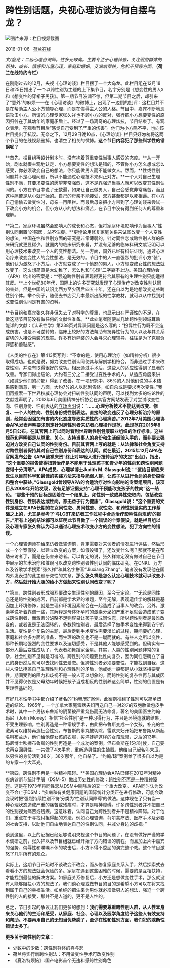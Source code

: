 # 跨性别话题，央视心理访谈为何自摆乌龙？

![图片来源：栏目视频截图](https://helanonline.cn/sites/default/files/styles/article_full_540/public/123.png?itok=CMgMAQGN&timestamp=1451919468)

2016-01-06   [荷兰在线](/users/%E8%8D%B7%E5%85%B0%E5%9C%A8%E7%BA%BF "查看用户资料。")

_文/童花：二级心理咨询师。性多元取向。主要专注于心理科普，关注弱势群体的帮扶，成长、情感和儿童心理，家庭和婚姻，艾滋病帮扶，危机干预等方面。_**（荷兰在线特约专栏）**

在刚刚过去的12月，央视《心理访谈》栏目摆了一个大乌龙。此栏目组在12月18日和25日推出了一个以跨性别为主题的上下集节目，名字分别是《想变性的男人》和《想变性的穿裙子男孩》。第一期节目波澜不惊，但第二期节目之后，却引来了“意外”的麻烦——在《心理访谈》的微博上，出现了一边倒的批评：这栏目并不是在帮助主人公小方辅导心理，而是在侮辱主人公的人格。节目中，嘉宾不断地恶语攻击小方。所谓的心理专家张久祥也不顾小方的反对，强行把小方想要变性的原因归咎在了其幼年的家庭矛盾上。经过了一场离奇的心理炫技，节目结束了。有观众表示，在观看节目后“感觉自己受到了严重的伤害”。他们为小方鸣不平，也向该栏目提出了抗议。无奈之下，12月29日晚10点，《心理访谈》栏目只好匆匆将这两个节目的在线视频删掉，也清空了相关的微博。**这个节目内容犯了那些科学性的错误呢？**

**首先，栏目组再设计剧本时，没有抱着尊重变性当事人感受的态度。**从一开始，剧本就很主观地认定，小方想要变性的想法是错的，不管你小方怎么想或怎么感受，你必须改变自己的想法，你只能做男人而不能做女人。然而，**性或性别问题并不是心理问题，所以不能通过心理技术来纠正对方。**一个人对自己生理性别不满，其要求变性的愿望非常强烈，这不是靠强迫当事人就可以改变其性别认同的。小方在节目中说了无数遍，如果让自己做男人，自己会感觉非常痛苦，而且这种痛苦是从小就开始的。自己的母亲不能接受，双方甚至都是以死相逼。在小方自己偷偷去做变性时，母亲一再阻拦。而最后母亲把小方带到了心理访谈来尝试一下改变小方的机会，但小方从小的想法和痛苦，在节目中没有得到任何人的尊重和理解。

**第二，家庭环境虽然会影响人的成长和心态，但将家庭环境影响作为当事人“性别认同倒置”的原因，站不住脚。**更惶论用修复家庭关系来试图改变一个人变性的想法。中国在性和性别方面的研究是非常薄弱的，针对同性恋或跨性别人群的临床研究就更显稀少。就国内的临床研究来看，并没有足够的临床科研文献证明可以用心理技术来改变一个人的变性想法。另一方面，国外已经有科研证明，通过心理治疗来改变变性人的变性想法，是无效的。节目中的人一直强烈的批评小方“装”，他们认为激怒了小方后，小方就变成了一个愤怒的男人，小方想变成女性的想法就改变了。这么想简直是太幼稚了，怎么也和“心理”二字靠不上边。美国心理协会（APA）给出的答案是：**强迫跨性别者表现得更符合其原有的生理性别只能适得其反。**上个世纪80年代，国际上的许多研究就发现了心理治疗对改变性别认同的害处。但是中国的认识比西方至少落后四五十年，还在自以为是地想改变这些跨性别个体。举个例子，随便去书店买几本最新出版的性学教材，就可以从中找到对改变性别认同是有害的资料。

**节目组和嘉宾张久祥非但失去了对科学的尊重，也显示出在严谨性的不足，在做这期节目前没有做任何的文献性准备。**此处笔者随便举几处跨性别领域耳熟能详的文献：《认识性学》第238页对异装问题是这么写的：“扮异性行为既不会造成伤害，也是不可逆转的，临床上较好的方法帮助有扮异性行为的人以及与其关系密切的人接受易装的现实。许多有扮异装的人会寻求心理辅导，往往是为了克服负罪感和羞耻感”。

《人类的性存在》第413页写到：“不幸的是，使用心理治疗（如精神分析）很少取得成功。也就是说，努力改变性别认同使其与解剖学相符合，而非通过手术来改变性别，并没有取得很好的成功。相反通过手术后，这些人的适应性得到了显著的改善。专家们得出结论，大约有三分之二接受过变性手术的人，从适应角度来讲（如减少他们的抑郁）得到了改善。在一项研究中，86%的人对他们说的手术结果感到满意，另一方面，大约7%的人以悲剧告终，如自杀或是要求再次变性。”我们再搜索一下世界权威心理协会对扭转性别认同的声明，可以找到太多的结论性的文献或声明了。2012年6月美国精神分析协会在其官方网站发表了对尝试改变性向、性别身份、性别表达的[立场声明](http://www.apsa.org/content/2012-position-statement-attempts-change-sexual-orientation-gender-identity-or-gender)说：“**……心理分析技术不能达到改变、修复、一个人的性向、性别身份或性别表达。直接的改变违反了心理分析治疗的原则，经常会因强加有害的内化态度导致实质性的心理痛苦。”**2012年7月美国心理协会APA发表声明要求制定针对跨性别者来访者心理操作规范，此规范在2015年8月5日公布。在其官网上可以同时看到世界跨性别健康职业组织的治疗标准。这些规范和声明都是从尊重、关心、支持当事人的身份和生活经验入手的，而非要去强迫对方改变自己认同的性别身份。目前其官网上写的就是：**从法律和社会角度支持对跨性别者保持其对自己性别身份和表达的认同**。就在最近，2015年12月APA在官网发布[公告](http://www.apa.org/monitor/2015/12/upfront-conversion.aspx)《APA鼓掌庆贺“终止对年轻人进行扭转治疗的决定”出台》，指出， “**这个重要的报告使得扭转治疗是不能用于处理孩子和青少年的性向和跨性别问题变得十分清晰**”。APA成员、心理学博士Judith M. Glassgold说：“这给目前临床医生以目前科学和最佳的实践方法来指导脆弱人群，让孩子从进行合适的身份探索和整合中获益。”Glassgold曾领导APA的合适治疗对性向影响的专案组项目，该项目从2009年开始发现，没有足够证据支持“心理干预能改变孩子的性向”这一结论。“那些干预的目标是固着在一个结果上，如性别一致或异性恋取向，包括改变性别身份、性别表达或性向，都无益于行为健康”，Glassgold说：“这个重要的文件是建立在APA长期的在女同性恋、男同性恋、双性恋、和跨性别坚实的工作基础之上的，尤其是参考了‘与LGBT来访者工作过程中合适治疗影响性向规范’的报告。”所有上述的结论都可以证明此节目做了一个错误的个案假设，就是**栏目组以及心理专家张久祥认为可以通过心理技术改变小方的变性想法，犯了方向性的错误。**

一个心理咨询师在给来访者做咨询前，肯定需要对来访者的情况进行评估，然后形成一个个案假设，以建立改变的方案，如假设错了，还改变什么呢？那就不是在帮助来访者了，而是在伤害来访者。可以肯定的说，张久祥肯定没有做过自己在节目中展示的艺术治疗和催眠可以改变跨性别者性别认同的临床研究。在CNKI、万方以及谷歌学术搜索“张久祥”和其名字拼音“Jiuxiang Zhang”，笔者没有发现他在国内外发表过的此主题研究性的文章。**那么张久祥是怎么认定心理技术就可以改变小方，然后就开始大胆的给小方做起来性别认同改变了呢？**

**第三，跨性别者形成强烈要改变生理性别的原因，至今无定论。**无论是同性恋还是跨性别的成因，目前都是学术界的难题，至今无解，表观遗传学的解释是基因加上环境修饰，就是生理和环境因素综合在一起造成了当事人的改变。另外，激素学说听着靠谱一些，其解释是母体怀孕时的激素分泌如严重不足就会造成孩子变成跨性别者，而激素分泌略不足则容易让孩子变成同性恋，所以跨性别者是最难改变的，或者说是无法回转的，多数跨性别者，最后选择了做手术变性来得到安宁的生活。变性是个复杂的主题，最后走到手术变性需要漫长的过程，期间要好心理、家庭和社会多方面的准备，而生理的改变也不是一蹴而就的。有些人之所以变性，那种长期地强烈的变性要求以及迫切感受，不是其他人能够感受到的。但确实有一部分人最后变性成功了，代表者如舞蹈家金星。其实，人类的性别问题非常的复杂，社会性别不见得是习得的。跨性别的问题要比性向复杂，因为同性恋确立了自己的身份然后就可以去找同性去爱恋。但跨性别者必须要变性，才能找到自我，这些人没法掩盖自己生理性别和心理性别的矛盾，他或她一般都是从小就坚持要变性，期间受到的阻力和歧视不是一般人可以想象的。而跨性别的复杂性再与其成因并不见得仅仅是父母幼年时候把孩子当成相反的性别养这么简单，性别的倒置是有生理性基础的。

有好几本性学书中都介绍了著名的“约翰/琼”案例，此案例推翻了性别可以简单塑造的结论。1965年，一个加拿大家庭雷默夫妇再送自己一对2岁的双胞胎做包皮手术时，其中一个男孩布鲁斯的阴茎被严重烧伤而无法修复，著名的美国医生约翰·玛尼（John Money）相信“社会性别”是一种习得行为，并且是环境造就的结果，不受生理影响。性别再造是一种常规手术，由此把布鲁斯变成一个女孩，补充的性激素可以维持再造社会性别。布鲁斯的睾丸被切除，雷默夫妇开始把布鲁斯从新起名叫布兰达，他们给他穿女孩的衣服，买洋娃娃这样的女孩玩具，之后的13年，玛尼博士吹捧布鲁斯的性别再造是一个成功的案例。但布鲁斯在15岁时候，自己要求再变回男性，一共做了4次手术，重新造男性的生殖器。他给自己起名叫大卫，以男性的身份活到38岁。38岁那年，他自杀了。“约翰/琼”案例给了很多自以为是的专家一个大耳光。

**第四，跨性别不再是一种精神障碍。**美国心理协会APA已经在2012年对精神疾病诊断与统计手册（DSM-5）做出历史性的修改：[跨性别不再是一种精神障碍](http://thinkprogress.org/lgbt/2012/12/03/1271431/apa-revises-manual-being-transgender-is-no-longer-a-mental-disorder/)。这是在1973年将同性恋从DSM中剔除后的又一个重大改变。 APA同时认为改变不会止于DSM：“疾病和有关健康问题的国际统计分类正在进行修改，可能会改变现时把‘强烈持续性别不符’分类为‘性别认同障碍’的做法。这体现在了只有当一种心理状态造成严重的痛苦或残疾时，才算是精神障碍。许多跨性别者并不把自己的性别视为痛苦或残疾，这意味着，认同自己为跨性别者并不是精神障碍。对于他们，重点在于寻找付担得起的方法，例如心理咨询、荷尔蒙疗法、医疗手术及必要的社会支持，以助他们自由地表达自己的性别认同，并减少身边的歧视。”

谈到这里，以上的证据已经足够说明央视这个节目的问题了，在没有做好严谨的学术调研之前，张久祥以及节目组就已经开始了方向错误的航程。而且加上片中嘉宾的强势、侮辱性和喋喋不休的攻击后，小方不得不委屈的演完整个戏。整个节目激怒了几乎所有的观众。

实际上，这期节目开始时不谈改变不改变，而从修复家庭关系入手，然后探索式去看看小方的想法就会保险的多。家庭在遇到这些困难的时候，需要的是互相扶持，才能找到最佳的解决方案。如家庭关系修复后，小方还是想做变性手术，那么就没有人能够阻拦小方的想法了。我们谈心理或做节目的目的是希望小方可以在将来找到属于自己的幸福生活。如单纯的把生来为男你就必须做男人的想法，强迫一个跨性别的人的接受，那并不是人道的，更不是人性的。

总之，节目引起的争议让我们更多的想到：**我们需要尊重跨性别人群，从人性本身来关心他们的生活和感受，从家庭、社会、心理以及医学角度给予这些人有效支持和帮助。不要再用自己的无知当优势感了，至少在性和性别方面，我们犯的臆断性错误太多了。**

**更多关于跨性别的文章：**
- 少数中的少数：跨性别群体的喜与悲
- 荷兰将实行新跨性别法：不用做变性手术可改变性别
- 《夏洛特烦恼》:国产电影首个无违和感跨性别角色